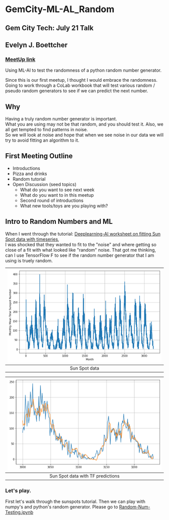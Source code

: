 # GemCity-ML-AL_Random
## Gem City Tech: July 21 Talk
## Evelyn J. Boettcher
### [MeetUp link](https://www.meetup.com/gem-city-tech/events/286718391/)

Using ML-AI to test the randomness of a python random number generator.

Since this is our first meetup, I thought I would embrace the randomness.
Going to work through a CoLab workbook that will test various random / pseudo 
random generators to see if we can predict the next number.

## Why

Having a truly random number generator is important.  
What you are using may not be that random, and you should test it.
Also, we all get tempted to find patterns in noise.  
So we will look at noise and hope that when we see noise in our data 
we will try to avoid fitting an algorithm to it.


## First Meeting Outline

* Introductions
* Pizza and drinks
* Random tutorial
* Open Discussion (seed topics)
   * What do you want to see next week
   * What do you want to in this meetup
   * Second round of introductions
   * What new tools/toys are you playing with?

## Intro to Random Numbers and ML
When I went through the tutorial: 
[Deeplearning-AI worksheet on fitting Sun Spot data with timeseries](https://github.com/https-deeplearning-ai/tensorflow-1-public/blob/main/C4/W4/ungraded_labs/C4_W4_Lab_3_Sunspots_CNN_RNN_DNN.ipynb),  
I was shocked that they wanted to fit to the "noise" and where getting so close of a 
fit with what looked like "random" noise. That got me thinking, can I use TensorFlow F
to see if the random number generator that I am using is truely random.  

| ![Sun Spot Data Plot](data/sun_spot.png) |
| :--:  |
| Sun Spot data |

| ![Sun Spot Data Plot](data/sun_spot_predicted.png) |
| :--:  |
| Sun Spot data with TF predictions |


### Let's play.

First let's walk through the sunspots tutorial.  Then we can play with numpy's and python's random generator.
Please go to [Random-Num-Testing.ipynb](Random-Num-Testing.ipynb)
   

